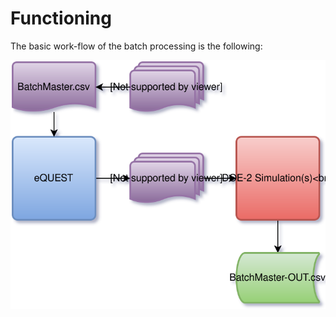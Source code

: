 # Functioning
The basic work-flow of the batch processing is the following:
 
![Batch Processing Work-flow](eQUEST-Batch-Processing.svg)